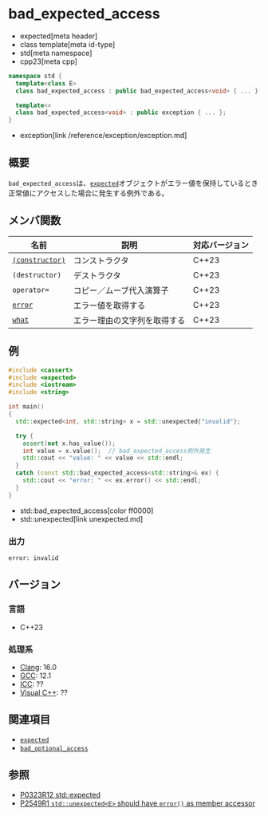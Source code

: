 # bad_expected_access
* expected[meta header]
* class template[meta id-type]
* std[meta namespace]
* cpp23[meta cpp]

```cpp
namespace std {
  template<class E>
  class bad_expected_access : public bad_expected_access<void> { ... };

  template<>
  class bad_expected_access<void> : public exception { ... };
}
```
* exception[link /reference/exception/exception.md]

## 概要
`bad_expected_access`は、[`expected`](expected.md)オブジェクトがエラー値を保持しているとき正常値にアクセスした場合に発生する例外である。


## メンバ関数

| 名前            | 説明           | 対応バージョン |
|-----------------|----------------|-------|
| [`(constructor)`](bad_expected_access/op_constructor.md) | コンストラクタ | C++23 |
| `(destructor)` | デストラクタ | C++23 |
| `operator=` | コピー／ムーブ代入演算子 | C++23 |
| [`error`](bad_expected_access/error.md) | エラー値を取得する | C++23 |
| [`what`](bad_expected_access/what.md) | エラー理由の文字列を取得する | C++23 |


## 例
```cpp example
#include <cassert>
#include <expected>
#include <iostream>
#include <string>

int main()
{
  std::expected<int, std::string> x = std::unexpected{"invalid"};

  try {
    assert(not x.has_value());
    int value = x.value();  // bad_expected_access例外発生
    std::cout << "value: " << value << std::endl;
  }
  catch (const std::bad_expected_access<std::string>& ex) {
    std::cout << "error: " << ex.error() << std::endl;
  }
}
```
* std::bad_expected_access[color ff0000]
* std::unexpected[link unexpected.md]

### 出力
```
error: invalid
```


## バージョン
### 言語
- C++23

### 処理系
- [Clang](/implementation.md#clang): 16.0
- [GCC](/implementation.md#gcc): 12.1
- [ICC](/implementation.md#icc): ??
- [Visual C++](/implementation.md#visual_cpp): ??


## 関連項目
- [`expected`](expected.md)
- [`bad_optional_access`](/reference/optional/bad_optional_access.md)


## 参照
- [P0323R12 std::expected](https://www.open-std.org/jtc1/sc22/wg21/docs/papers/2022/p0323r12.html)
- [P2549R1 `std::unexpected<E>` should have `error()` as member accessor](https://www.open-std.org/jtc1/sc22/wg21/docs/papers/2022/p2549r1.html)
